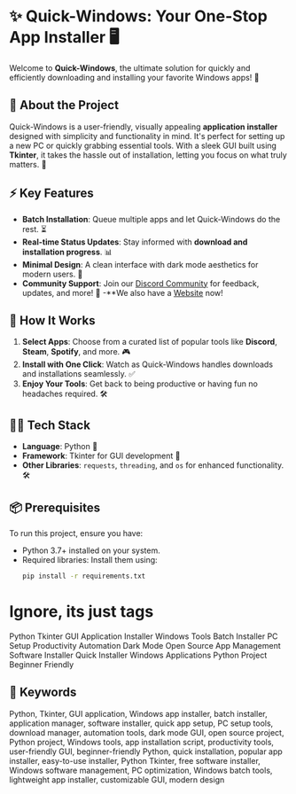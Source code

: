 # ✨ Quick-Windows: Your One-Stop App Installer 🖥️

Welcome to **Quick-Windows**, the ultimate solution for quickly and efficiently downloading and installing your favorite Windows apps! 🚀 

## 📜 About the Project
Quick-Windows is a user-friendly, visually appealing **application installer** designed with simplicity and functionality in mind. It's perfect for setting up a new PC or quickly grabbing essential tools. With a sleek GUI built using **Tkinter**, it takes the hassle out of installation, letting you focus on what truly matters. 🎯

## ⚡ Key Features
- **Batch Installation**: Queue multiple apps and let Quick-Windows do the rest. ⏳
- **Real-time Status Updates**: Stay informed with **download and installation progress**. 📊
- **Minimal Design**: A clean interface with dark mode aesthetics for modern users. 🖤
- **Community Support**: Join our [Discord Community](https://discord.gg/DWKafNrj5m) for feedback, updates, and more! 💬
-**We also have a [Website](https://ronniecoleman9.github.io/) now!

## 🚀 How It Works
1. **Select Apps**: Choose from a curated list of popular tools like **Discord**, **Steam**, **Spotify**, and more. 🎮
2. **Install with One Click**: Watch as Quick-Windows handles downloads and installations seamlessly. ✅
3. **Enjoy Your Tools**: Get back to being productive or having fun no headaches required. 🛠️

## 👨‍💻 Tech Stack
- **Language**: Python 🐍
- **Framework**: Tkinter for GUI development 🎨
- **Other Libraries**: `requests`, `threading`, and `os` for enhanced functionality. 🛠️

## 📦 Prerequisites
To run this project, ensure you have:
- Python 3.7+ installed on your system.
- Required libraries: Install them using:
  ```bash
  pip install -r requirements.txt

# Ignore, its just tags
Python Tkinter GUI Application Installer Windows Tools Batch Installer PC Setup Productivity Automation Dark Mode Open Source App Management Software Installer Quick Installer Windows Applications Python Project Beginner Friendly

## 🔎 Keywords
Python, Tkinter, GUI application, Windows app installer, batch installer, application manager, software installer, quick app setup, PC setup tools, download manager, automation tools, dark mode GUI, open source project, Python project, Windows tools, app installation script, productivity tools, user-friendly GUI, beginner-friendly Python, quick installation, popular app installer, easy-to-use installer, Python Tkinter, free software installer, Windows software management, PC optimization, Windows batch tools, lightweight app installer, customizable GUI, modern design
